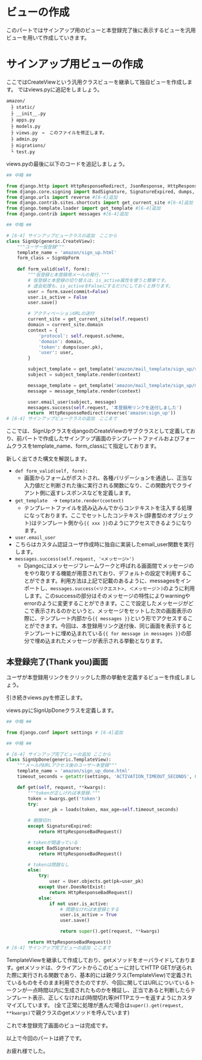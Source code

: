 # ビューの作成
このパートではサインアップ用のビューと本登録完了後に表示するビューを汎用ビューを用いて作成していきます。

# サインアップ用ビューの作成
ここではCreateViewという汎用クラスビューを継承して独自ビューを作成します。
ではviews.pyに追記をしましょう。
```
amazon/
　├ static/
　├ __init__.py
　├ apps.py
　├ models.py
　├ views.py　←　このファイルを修正します。
　├ admin.py
　├ migrations/
　└ test.py
```
views.pyの最後に以下のコードを追記しましょう。

```py
## 中略 ##

from django.http import HttpResponseRedirect, JsonResponse, HttpResponseBadRequest #[6-4]追加
from django.core.signing import BadSignature, SignatureExpired, dumps, loads #[6-4]追加
from django.urls import reverse #[6-4]追加
from django.contrib.sites.shortcuts import get_current_site #[6-4]追加
from django.template.loader import get_template #[6-4]追加
from django.contrib import messages #[6-4]追加

## 中略 ##

# [6-4] サインアップビュークラスの追加　ここから
class SignUp(generic.CreateView):
    """ユーザー仮登録"""
    template_name = 'amazon/sign_up.html'
    form_class = SignUpForm
   
    def form_valid(self, form):
        """仮登録と本登録用メールの発行."""
        # 仮登録と本登録の切り替えは、is_active属性を使うと簡単です。
        # 退会処理も、is_activeをFalseにするだけにしておくと捗ります。
        user = form.save(commit=False)
        user.is_active = False
        user.save()

        # アクティベーションURLの送付
        current_site = get_current_site(self.request)
        domain = current_site.domain
        context = {
            'protocol': self.request.scheme,
            'domain': domain,
            'token': dumps(user.pk),
            'user': user,
        }

        subject_template = get_template('amazon/mail_template/sign_up/subject.txt')
        subject = subject_template.render(context)

        message_template = get_template('amazon/mail_template/sign_up/message.txt')
        message = message_template.render(context)

        user.email_user(subject, message)
        messages.success(self.request, '本登録用リンクを送付しました')
        return  HttpResponseRedirect(reverse('amazon:sign_up'))
# [6-4] サインアップビュークラスの追加　ここまで
```

ここでは、SignUpクラスをdjangoのCreateViewのサブクラスとして定義しており、前パートで作成したサインアップ画面のテンプレートファイルおよびフォームクラスをtemplate_name、form_classにて指定しております。

新しく出てきた構文を解説します。
* `def form_valid(self, form):`
  * 画面からフォームがポストされ、各種バリデーションを通過し、正当な入力値だと判断された後に実行される関数になり、この関数内でクライアント側に返すレスポンスなどを定義します。
* `get_template`　→ `temptate.render(context)`
  * テンプレートファイルを読み込みんでからコンテキストを注入する処理になっております。ここでセットしたコンテキスト(辞書型のオブジェクト)はテンプレート側から`{{ xxx }}`のようにアクセスできるようになります。
*  `user.email_user`
  * こちらはカスタム認証ユーザ作成時に独自に実装したemail_user関数を実行します。
* `messages.success(self.request, '<メッセージ>')`
  * Djangoにはメッセージフレームワークと呼ばれる画面間でメッセージのをやり取りする機能が用意されており、デフォルトの設定で利用することができます。利用方法は上記で記載のあるように、messagesをインポートし、`messages.success(<リクエスト>, ＜メッセージ＞)`のように利用します。このsuccessの部分はそのメッセージの特性によりwarningやerrorのように変更することができます。ここで設定したメッセージがどこで表示されるのかというと、メッセージをセットした次の画面表示の際に、テンプレート内部から`{{ messages }}`という形でアクセスすることができます。今回は、本登録用リンク送付後、同じ画面を表示するとテンプレートに埋め込まれている`{{ for message in messages }}`の部分で埋め込まれたメッセージが表示される挙動となります。


## 本登録完了(Thank you)画面
ユーザが本登録用リンクをクリックした際の挙動を定義するビューを作成しましょう。

引き続きviews.pyを修正します。

views.pyにSignUpDoneクラスを定義します。

```py
## 中略 ##

from django.conf import settings # [6-4]追加

## 中略 ##

# [6-4] サインアップ完了ビューの追加 ここから
class SignUpDone(generic.TemplateView):
    """メール内URLアクセス後のユーザー本登録"""
    template_name = 'amazon/sign_up_done.html'
    timeout_seconds = getattr(settings, 'ACTIVATION_TIMEOUT_SECONDS', 60*60*24)  # デフォルトでは1日以内

    def get(self, request, **kwargs):
        """tokenが正しければ本登録."""
        token = kwargs.get('token')
        try:
            user_pk = loads(token, max_age=self.timeout_seconds)

        # 期限切れ
        except SignatureExpired:
            return HttpResponseBadRequest()

        # tokenが間違っている
        except BadSignature:
            return HttpResponseBadRequest()

        # tokenは問題なし
        else:
            try:
                user = User.objects.get(pk=user_pk)
            except User.DoesNotExist:
                return HttpResponseBadRequest()
            else:
                if not user.is_active:
                    # 問題なければ本登録とする
                    user.is_active = True
                    user.save()

                    return super().get(request, **kwargs)

        return HttpResponseBadRequest()
# [6-4] サインアップ完了ビューの追加 ここまで
```

TemplateViewを継承して作成しており、getメソッドをオーバライドしております。getメソッドは、クライアントからこのビューに対してHTTP GETが送られた際に実行される関数であり、基本的には親クラス(TemplateView)で定義されているものをそのまま利用できたのですが、今回に関してはURLについているトークンが一点時間以内に生成されたものかを検証し、正当であると判断したらテンプレート表示、正しくなければ(時間切れ等)HTTPエラーを返すようにカスタマイズしています。
(全て正常に処理が進んだ場合は`super().get(request, **kwargs)`で親クラスのgetメソッドを呼んでいます)


これで本登録完了画面のビューは完成です。

以上で今回のパートは終了です。

お疲れ様でした。


